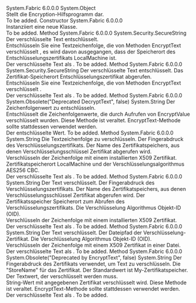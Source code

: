 <Type Name="EncryptionUtility" FullName="System.Fabric.Security.EncryptionUtility">
  <TypeSignature Language="C#" Value="public sealed class EncryptionUtility" />
  <TypeSignature Language="ILAsm" Value=".class public auto ansi sealed beforefieldinit EncryptionUtility extends System.Object" />
  <TypeSignature Language="DocId" Value="T:System.Fabric.Security.EncryptionUtility" />
  <TypeSignature Language="VB.NET" Value="Public NotInheritable Class EncryptionUtility" />
  <TypeSignature Language="F#" Value="type EncryptionUtility = class" />
  <AssemblyInfo>
    <AssemblyName>System.Fabric</AssemblyName>
    <AssemblyVersion>6.0.0.0</AssemblyVersion>
  </AssemblyInfo>
  <Base>
    <BaseTypeName>System.Object</BaseTypeName>
  </Base>
  <Interfaces />
  <Docs>
    <summary>
      <para>Stellt die Encryption-Hilfsprogramm dar.</para>
    </summary>
    <remarks>To be added.</remarks>
  </Docs>
  <Members>
    <Member MemberName=".ctor">
      <MemberSignature Language="C#" Value="public EncryptionUtility ();" />
      <MemberSignature Language="ILAsm" Value=".method public hidebysig specialname rtspecialname instance void .ctor() cil managed" />
      <MemberSignature Language="DocId" Value="M:System.Fabric.Security.EncryptionUtility.#ctor" />
      <MemberSignature Language="VB.NET" Value="Public Sub New ()" />
      <MemberType>Constructor</MemberType>
      <AssemblyInfo>
        <AssemblyName>System.Fabric</AssemblyName>
        <AssemblyVersion>6.0.0.0</AssemblyVersion>
      </AssemblyInfo>
      <Parameters />
      <Docs>
        <summary>
          <para>Instanziiert eine neue <see cref="T:System.Fabric.Security.EncryptionUtility" /> Klasse.</para>
        </summary>
        <remarks>To be added.</remarks>
      </Docs>
    </Member>
    <Member MemberName="DecryptText">
      <MemberSignature Language="C#" Value="public static System.Security.SecureString DecryptText (string textToDecrypt);" />
      <MemberSignature Language="ILAsm" Value=".method public static hidebysig class System.Security.SecureString DecryptText(string textToDecrypt) cil managed" />
      <MemberSignature Language="DocId" Value="M:System.Fabric.Security.EncryptionUtility.DecryptText(System.String)" />
      <MemberSignature Language="VB.NET" Value="Public Shared Function DecryptText (textToDecrypt As String) As SecureString" />
      <MemberSignature Language="F#" Value="static member DecryptText : string -&gt; System.Security.SecureString" Usage="System.Fabric.Security.EncryptionUtility.DecryptText textToDecrypt" />
      <MemberType>Method</MemberType>
      <AssemblyInfo>
        <AssemblyName>System.Fabric</AssemblyName>
        <AssemblyVersion>6.0.0.0</AssemblyVersion>
      </AssemblyInfo>
      <ReturnValue>
        <ReturnType>System.Security.SecureString</ReturnType>
      </ReturnValue>
      <Parameters>
        <Parameter Name="textToDecrypt" Type="System.String" />
      </Parameters>
      <Docs>
        <param name="textToDecrypt">
          <para>Der verschlüsselte Text entschlüsselt.</para>
        </param>
        <summary>
          <para>Entschlüsseln Sie eine Textzeichenfolge, die von Methoden EncryptText verschlüsselt <see cref="T:System.Fabric.Security.EncryptionUtility" />, es wird davon ausgegangen, dass der Speicherort des Entschlüsselungszertifikats LocalMachine ist.</para>
        </summary>
        <returns>
          <para>Der verschlüsselte Text als <see cref="T:System.Security.SecureString" />.</para>
        </returns>
        <remarks>To be added.</remarks>
      </Docs>
    </Member>
    <Member MemberName="DecryptText">
      <MemberSignature Language="C#" Value="public static System.Security.SecureString DecryptText (string textToDecrypt, System.Security.Cryptography.X509Certificates.StoreLocation storeLocation);" />
      <MemberSignature Language="ILAsm" Value=".method public static hidebysig class System.Security.SecureString DecryptText(string textToDecrypt, valuetype System.Security.Cryptography.X509Certificates.StoreLocation storeLocation) cil managed" />
      <MemberSignature Language="DocId" Value="M:System.Fabric.Security.EncryptionUtility.DecryptText(System.String,System.Security.Cryptography.X509Certificates.StoreLocation)" />
      <MemberSignature Language="F#" Value="static member DecryptText : string * System.Security.Cryptography.X509Certificates.StoreLocation -&gt; System.Security.SecureString" Usage="System.Fabric.Security.EncryptionUtility.DecryptText (textToDecrypt, storeLocation)" />
      <MemberType>Method</MemberType>
      <AssemblyInfo>
        <AssemblyName>System.Fabric</AssemblyName>
        <AssemblyVersion>6.0.0.0</AssemblyVersion>
      </AssemblyInfo>
      <ReturnValue>
        <ReturnType>System.Security.SecureString</ReturnType>
      </ReturnValue>
      <Parameters>
        <Parameter Name="textToDecrypt" Type="System.String" />
        <Parameter Name="storeLocation" Type="System.Security.Cryptography.X509Certificates.StoreLocation" />
      </Parameters>
      <Docs>
        <param name="textToDecrypt">
          <para>Der verschlüsselte Text entschlüsselt.</para>
        </param>
        <param name="storeLocation">
          <para>Das Zertifikat-Speicherort Entschlüsselungszertifikat abgerufen.</para>
        </param>
        <summary>
          <para>Entschlüsseln Sie eine Textzeichenfolge, die von Methoden EncryptText verschlüsselt <see cref="T:System.Fabric.Security.EncryptionUtility" />.</para>
        </summary>
        <returns>
          <para>Der verschlüsselte Text als <see cref="T:System.Security.SecureString" />.</para>
        </returns>
        <remarks>To be added.</remarks>
      </Docs>
    </Member>
    <Member MemberName="DecryptValue">
      <MemberSignature Language="C#" Value="public static string DecryptValue (string textToDecrypt);" />
      <MemberSignature Language="ILAsm" Value=".method public static hidebysig string DecryptValue(string textToDecrypt) cil managed" />
      <MemberSignature Language="DocId" Value="M:System.Fabric.Security.EncryptionUtility.DecryptValue(System.String)" />
      <MemberSignature Language="VB.NET" Value="Public Shared Function DecryptValue (textToDecrypt As String) As String" />
      <MemberSignature Language="F#" Value="static member DecryptValue : string -&gt; string" Usage="System.Fabric.Security.EncryptionUtility.DecryptValue textToDecrypt" />
      <MemberType>Method</MemberType>
      <AssemblyInfo>
        <AssemblyName>System.Fabric</AssemblyName>
        <AssemblyVersion>6.0.0.0</AssemblyVersion>
      </AssemblyInfo>
      <Attributes>
        <Attribute>
          <AttributeName>System.Obsolete("Deprecated DecryptText", false)</AttributeName>
        </Attribute>
      </Attributes>
      <ReturnValue>
        <ReturnType>System.String</ReturnType>
      </ReturnValue>
      <Parameters>
        <Parameter Name="textToDecrypt" Type="System.String" />
      </Parameters>
      <Docs>
        <param name="textToDecrypt">
          <para>Der Zeichenfolgenwert zu entschlüsseln.</para>
        </param>
        <summary>
          <para>Entschlüsselt die Zeichenfolgenwerte, die durch Aufrufen von EncryptValue verschlüsselt wurden. Diese Methode ist veraltet. EncryptText-Methode sollte stattdessen verwendet werden.</para>
        </summary>
        <returns>
          <para>Der entschlüsselte Wert.</para>
        </returns>
        <remarks>To be added.</remarks>
      </Docs>
    </Member>
    <Member MemberName="EncryptText">
      <MemberSignature Language="C#" Value="public static string EncryptText (string textToEncrypt, string thumbprint, string storeName);" />
      <MemberSignature Language="ILAsm" Value=".method public static hidebysig string EncryptText(string textToEncrypt, string thumbprint, string storeName) cil managed" />
      <MemberSignature Language="DocId" Value="M:System.Fabric.Security.EncryptionUtility.EncryptText(System.String,System.String,System.String)" />
      <MemberSignature Language="VB.NET" Value="Public Shared Function EncryptText (textToEncrypt As String, thumbprint As String, storeName As String) As String" />
      <MemberSignature Language="F#" Value="static member EncryptText : string * string * string -&gt; string" Usage="System.Fabric.Security.EncryptionUtility.EncryptText (textToEncrypt, thumbprint, storeName)" />
      <MemberType>Method</MemberType>
      <AssemblyInfo>
        <AssemblyName>System.Fabric</AssemblyName>
        <AssemblyVersion>6.0.0.0</AssemblyVersion>
      </AssemblyInfo>
      <ReturnValue>
        <ReturnType>System.String</ReturnType>
      </ReturnValue>
      <Parameters>
        <Parameter Name="textToEncrypt" Type="System.String" />
        <Parameter Name="thumbprint" Type="System.String" />
        <Parameter Name="storeName" Type="System.String" />
      </Parameters>
      <Docs>
        <param name="textToEncrypt">
          <para>Die Textzeichenfolge zu verschlüsseln.</para>
        </param>
        <param name="thumbprint">
          <para>Der Fingerabdruck des Verschlüsselungszertifikats.</para>
        </param>
        <param name="storeName">
          <para>Der Name des Zertifikatspeichers, aus denen Verschlüsselungsschlüssel Zertifikat abgerufen wird.</para>
        </param>
        <summary>
          <para>Verschlüsseln der Zeichenfolge mit einem installierten X509 Zertifikat. Zertifikatspeicherort LocalMachine und der Verschlüsselungsalgorithmus AES256 CBC.</para>
        </summary>
        <returns>
          <para>Der verschlüsselte Text als <see cref="T:System.String" />.</para>
        </returns>
        <remarks>To be added.</remarks>
      </Docs>
    </Member>
    <Member MemberName="EncryptText">
      <MemberSignature Language="C#" Value="public static string EncryptText (string textToEncrypt, string thumbprint, string storeName, System.Security.Cryptography.X509Certificates.StoreLocation storeLocation, string algorithmOid);" />
      <MemberSignature Language="ILAsm" Value=".method public static hidebysig string EncryptText(string textToEncrypt, string thumbprint, string storeName, valuetype System.Security.Cryptography.X509Certificates.StoreLocation storeLocation, string algorithmOid) cil managed" />
      <MemberSignature Language="DocId" Value="M:System.Fabric.Security.EncryptionUtility.EncryptText(System.String,System.String,System.String,System.Security.Cryptography.X509Certificates.StoreLocation,System.String)" />
      <MemberSignature Language="F#" Value="static member EncryptText : string * string * string * System.Security.Cryptography.X509Certificates.StoreLocation * string -&gt; string" Usage="System.Fabric.Security.EncryptionUtility.EncryptText (textToEncrypt, thumbprint, storeName, storeLocation, algorithmOid)" />
      <MemberType>Method</MemberType>
      <AssemblyInfo>
        <AssemblyName>System.Fabric</AssemblyName>
        <AssemblyVersion>6.0.0.0</AssemblyVersion>
      </AssemblyInfo>
      <ReturnValue>
        <ReturnType>System.String</ReturnType>
      </ReturnValue>
      <Parameters>
        <Parameter Name="textToEncrypt" Type="System.String" />
        <Parameter Name="thumbprint" Type="System.String" />
        <Parameter Name="storeName" Type="System.String" />
        <Parameter Name="storeLocation" Type="System.Security.Cryptography.X509Certificates.StoreLocation" />
        <Parameter Name="algorithmOid" Type="System.String" />
      </Parameters>
      <Docs>
        <param name="textToEncrypt">
          <para>Der Text verschlüsselt.</para>
        </param>
        <param name="thumbprint">
          <para>Der Fingerabdruck des Verschlüsselungszertifikats.</para>
        </param>
        <param name="storeName">
          <para>Der Name des Zertifikatspeichers, aus denen Verschlüsselungsschlüssel Zertifikat abgerufen wird.</para>
        </param>
        <param name="storeLocation">
          <para>Der Zertifikatsspeicher Speicherort zum Abrufen des Verschlüsselungszertifikats.</para>
        </param>
        <param name="algorithmOid">
          <para>Die Verschlüsselung Algorithmus Objekt-ID (OID).</para>
        </param>
        <summary>
          <para>Verschlüsseln der Zeichenfolge mit einem installierten X509 Zertifikat.</para>
        </summary>
        <returns>
          <para>Der verschlüsselte Text als <see cref="T:System.String" />.</para>
        </returns>
        <remarks>To be added.</remarks>
      </Docs>
    </Member>
    <Member MemberName="EncryptTextByCertFile">
      <MemberSignature Language="C#" Value="public static string EncryptTextByCertFile (string textToEncrypt, string certFileName, string algorithmOid);" />
      <MemberSignature Language="ILAsm" Value=".method public static hidebysig string EncryptTextByCertFile(string textToEncrypt, string certFileName, string algorithmOid) cil managed" />
      <MemberSignature Language="DocId" Value="M:System.Fabric.Security.EncryptionUtility.EncryptTextByCertFile(System.String,System.String,System.String)" />
      <MemberSignature Language="VB.NET" Value="Public Shared Function EncryptTextByCertFile (textToEncrypt As String, certFileName As String, algorithmOid As String) As String" />
      <MemberSignature Language="F#" Value="static member EncryptTextByCertFile : string * string * string -&gt; string" Usage="System.Fabric.Security.EncryptionUtility.EncryptTextByCertFile (textToEncrypt, certFileName, algorithmOid)" />
      <MemberType>Method</MemberType>
      <AssemblyInfo>
        <AssemblyName>System.Fabric</AssemblyName>
        <AssemblyVersion>6.0.0.0</AssemblyVersion>
      </AssemblyInfo>
      <ReturnValue>
        <ReturnType>System.String</ReturnType>
      </ReturnValue>
      <Parameters>
        <Parameter Name="textToEncrypt" Type="System.String" />
        <Parameter Name="certFileName" Type="System.String" />
        <Parameter Name="algorithmOid" Type="System.String" />
      </Parameters>
      <Docs>
        <param name="textToEncrypt">
          <para>Der Text verschlüsselt.</para>
        </param>
        <param name="certFileName">
          <para>Der Dateipfad der Verschlüsselung-Zertifikat.</para>
        </param>
        <param name="algorithmOid">
          <para>Die Verschlüsselung Algorithmus Objekt-ID (OID).</para>
        </param>
        <summary>
          <para>Verschlüsseln der Zeichenfolge mit einem X509 Zertifikat in einer Datei.</para>
        </summary>
        <returns>
          <para>Der verschlüsselte Text als <see cref="T:System.String" />.</para>
        </returns>
        <remarks>To be added.</remarks>
      </Docs>
    </Member>
    <Member MemberName="EncryptValue">
      <MemberSignature Language="C#" Value="public static string EncryptValue (string thumbprint, string storeLocation, string textToEncrypt);" />
      <MemberSignature Language="ILAsm" Value=".method public static hidebysig string EncryptValue(string thumbprint, string storeLocation, string textToEncrypt) cil managed" />
      <MemberSignature Language="DocId" Value="M:System.Fabric.Security.EncryptionUtility.EncryptValue(System.String,System.String,System.String)" />
      <MemberSignature Language="VB.NET" Value="Public Shared Function EncryptValue (thumbprint As String, storeLocation As String, textToEncrypt As String) As String" />
      <MemberSignature Language="F#" Value="static member EncryptValue : string * string * string -&gt; string" Usage="System.Fabric.Security.EncryptionUtility.EncryptValue (thumbprint, storeLocation, textToEncrypt)" />
      <MemberType>Method</MemberType>
      <AssemblyInfo>
        <AssemblyName>System.Fabric</AssemblyName>
        <AssemblyVersion>6.0.0.0</AssemblyVersion>
      </AssemblyInfo>
      <Attributes>
        <Attribute>
          <AttributeName>System.Obsolete("Deprecated by EncryptText", false)</AttributeName>
        </Attribute>
      </Attributes>
      <ReturnValue>
        <ReturnType>System.String</ReturnType>
      </ReturnValue>
      <Parameters>
        <Parameter Name="thumbprint" Type="System.String" />
        <Parameter Name="storeLocation" Type="System.String" />
        <Parameter Name="textToEncrypt" Type="System.String" />
      </Parameters>
      <Docs>
        <param name="thumbprint">
          <para>Der Fingerabdruck des Zertifikats verwendet, um Text zu verschlüsseln.</para>
        </param>
        <param name="storeLocation">
          <para>Die "StoreName" für das Zertifikat. Der Standardwert ist My-Zertifikatspeicher.</para>
        </param>
        <param name="textToEncrypt">
          <para>Der Textwert, der verschlüsselt werden muss.</para>
        </param>
        <summary>
          <para>String-Wert mit angegebenen Zertifikat verschlüsselt wird. Diese Methode ist veraltet. EncryptText-Methode sollte stattdessen verwendet werden.</para>
        </summary>
        <returns>
          <para>Der verschlüsselte Text als <see cref="T:System.String" />.</para>
        </returns>
        <remarks>To be added.</remarks>
      </Docs>
    </Member>
  </Members>
</Type>